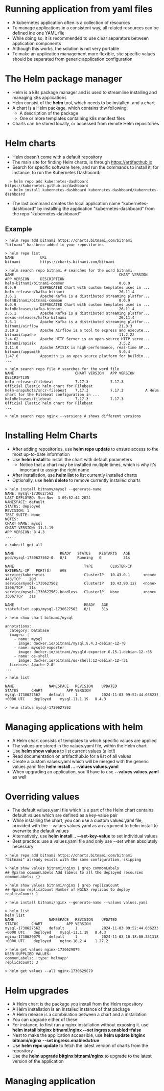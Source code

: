 # Running application from yaml files

* A kubernetes application often is a collection of resources
* To manage applications in a consistent way, all related resources can be defined ine one YAML file
* While doing so, it is recommended to use clear separators between application components
* Although this works, the solution is not very portable
* To make an application management more flexible, site specific values should be separated from generic application configuration

# The Helm package manager

* Helm is a k8s package manager and is used to streamline installing and managing k8s applications
* Helm consist of the **helm** tool, which needs to be installed, and a chart
* A chart is a Helm package, which contains thw following:
  * A description of the package
  * One or more templates containing k8s manifest files
* Charts can be stored locally, or accessed from remote Helm repositories

# Helm charts

* Helm doesn't come with a default repository
* The main site for finding Helm charts, is through https://artifacthub.io
* Search for specific software here, and run the commands to install it, for instance, to run the Kubernetes Dashboard:
```
  > helm repo add kubernetes-dashboard https://kubernetes.github.io/dashboard
  > helm install kubernetes-dashboard kubernetes-dashboard/kubernetes-dashboard
```
* The last command creates the local application name "kubernetes-dashboard" by installing the application "kubernetes-dashboard" from the repo "kubernetes-dashboard" 

## Example

```
> helm repo add bitnami https://charts.bitnami.com/bitnami
"bitnami" has been added to your repositories

> helm repo list
NAME          	URL
bitnami       	https://charts.bitnami.com/bitnami

> helm search repo bitnami # searches for the word bitnami 
NAME                                             	CHART VERSION	APP VERSION  	DESCRIPTION
helm-bitnami/bitnami-common                      	0.0.9        	0.0.9        	DEPRECATED Chart with custom templates used in ...
helm-releases/kafka-bitnami                      	26.11.4      	3.6.1        	Apache Kafka is a distributed streaming platfor...
helmBitnami/bitnami-common                       	0.0.9        	0.0.9        	DEPRECATED Chart with custom templates used in ...
helmReleases/kafka-bitnami                       	26.11.4      	3.6.1        	Apache Kafka is a distributed streaming platfor...
nexus-releases/kafka-bitnami                     	26.11.4      	3.6.1        	Apache Kafka is a distributed streaming platfor...
bitnami/airflow                                  	21.0.3       	2.10.2       	Apache Airflow is a tool to express and execute...
bitnami/apache                                   	11.2.22      	2.4.62       	Apache HTTP Server is an open-source HTTP serve...
bitnami/apisix                                   	3.5.2        	3.11.0       	Apache APISIX is high-performance, real-time AP...
bitnami/appsmith                                 	5.0.4        	1.47.0       	Appsmith is an open source platform for buildin...
...

> helm search repo file # searches for the word file
NAME                        	CHART VERSION	APP VERSION 	DESCRIPTION
helm-releases/filebeat      	7.17.3       	7.17.3      	Official Elastic helm chart for Filebeat
helm-snapshots/sncr-filebeat	7.17.3       	7.17.3      	A Helm chart for the Filebeat configuration in ...
helmReleases/filebeat       	7.17.3       	7.17.3      	Official Elastic helm chart for Filebeat
...

> helm search repo nginx --versions # shows different versions 
```

# Installing Helm Charts
* After adding repositories, use **helm repo update** to ensure access to the most up-to-date information
* Use **helm install <name> <chart>** to install the chart with default parameters
  * Notice that a chart may be installed multiple times, which is why it's important to assign the right name
* After installation, use **helm list** to list currently installed charts
* Optionally, use **helm delete** to remove currently installed charts

```
> helm install bitnamy/mysql --generate-name
NAME: mysql-1730627562
LAST DEPLOYED: Sun Nov  3 09:52:44 2024
NAMESPACE: default
STATUS: deployed
REVISION: 1
TEST SUITE: None
NOTES:
CHART NAME: mysql
CHART VERSION: 11.1.19
APP VERSION: 8.4.3
.....

> kubectl get all
 
NAME                     READY   STATUS    RESTARTS   AGE
pod/mysql-1730627562-0   0/1     Running   0          31s

NAME                                TYPE        CLUSTER-IP     EXTERNAL-IP   PORT(S)    AGE
service/kubernetes                  ClusterIP   10.43.0.1      <none>        443/TCP    20d
service/mysql-1730627562            ClusterIP   10.43.90.127   <none>        3306/TCP   31s
service/mysql-1730627562-headless   ClusterIP   None           <none>        3306/TCP   31s

NAME                                READY   AGE
statefulset.apps/mysql-1730627562   0/1     31s

> helm show chart bitnami/mysql

annotations:
  category: Database
  images: |
    - name: mysql
      image: docker.io/bitnami/mysql:8.4.3-debian-12-r0
    - name: mysqld-exporter
      image: docker.io/bitnami/mysqld-exporter:0.15.1-debian-12-r35
    - name: os-shell
      image: docker.io/bitnami/os-shell:12-debian-12-r31
  licenses: Apache-2.0
...  

> helm list

NAME            	NAMESPACE	REVISION	UPDATED                             	STATUS  	CHART        	APP VERSION
mysql-1730627562	default  	1       	2024-11-03 09:52:44.036233 +0000 UTC	deployed	mysql-11.1.19	8.4.3

> helm status mysql-1730627562
```

# Managing applications with helm

* A Helm chart consists of templates to which specific values are applied
* The values are stored in the values.yaml file, within the Helm chart
* Use **helm show values** to list current values (a lot!)
* Read documentation on artifacthub.io for a list of all values
* Create a custom values.yaml which will be merged with the generic values.yaml file: **helm install ... -values values.yaml**
* When upgrading an application, you'll have to use **--values values.yaml** as well

# Overriding values

* The default values.yaml file which is a part of the Helm chart contains default values which are defined as a key-value pair
* While installing the chart, you can use a custom values.yaml file, provided with the --values values.yaml as an argument to helm install to overwrite the default values
* Alternatively, use **helm install .. --set-key-value** to set individual values
* Best practice: use a values.yaml file and only use --set when absolutely necessary

```
> helm repo add bitnami https://charts.bitnami.com/bitnami
"bitnami" already exists with the same configuration, skipping

> helm show values bitnami/nginx | grep commonLabels
## @param commonLabels Add labels to all the deployed resources
commonLabels: {}

> helm show values bitnami/nginx | grep replicaCount
## @param replicaCount Number of NGINX replicas to deploy
replicaCount: 1

> helm install bitnami/nginx --generate-name --values values.yaml

> helm list
helm list
NAME            	NAMESPACE	REVISION	UPDATED                             	STATUS  	CHART        	APP VERSION
mysql-1730627562	default  	1       	2024-11-03 09:52:44.036233 +0000 UTC	deployed	mysql-11.1.19	8.4.3
nginx-1730629079	default  	1       	2024-11-03 10:18:00.351318 +0000 UTC	deployed	nginx-18.2.4 	1.27.2

> helm get values nginx-1730629079
USER-SUPPLIED VALUES:
commonLabels: 'type: helmapp'
replicaCount: 3

> helm get values --all nginx-1730629079
```

# Helm upgrades

* A Helm chart is the package you install from the Helm repository
* A Helm installation is an installed instance of that package
* A Helm release is a combination between a chart and a installation
* You can upgrade either of these
* For instance, to first run a nginx installation without exposing it. use **helm install bitginx bitnami/nginx --set ingress.enabled=false**
* Nest to make the application accessible, use **helm update bitginx bitnami/nginx --set ingress.enabled=true**
* Use **helm repo update** to fetch the latest version of charts from the repository 
* Use the **helm upgrade bitginx bitnami/nginx** to upgrade to the latest version of the application

# Managing application 